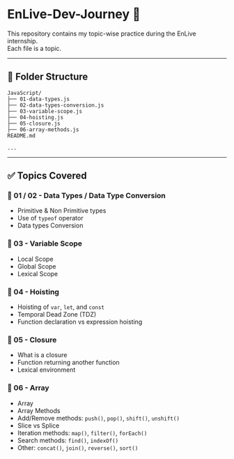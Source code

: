 # EnLive-Dev-Journey 🚀

This repository contains my topic-wise practice during the EnLive internship.  
Each file is a topic.

---

## 📁 Folder Structure

```
JavaScript/
├── 01-data-types.js
├── 02-data-types-conversion.js 
├── 03-variable-scope.js
├── 04-hoisting.js
├── 05-closure.js
├── 06-array-methods.js
README.md

...
```

---

## ✅ Topics Covered

### 🔹 01 / 02 - Data Types / Data Type Conversion
- Primitive & Non Primitive types
- Use of `typeof` operator
- Data types Conversion

### 🔹 03 - Variable Scope
- Local Scope
- Global Scope
- Lexical Scope

### 🔹 04 - Hoisting
- Hoisting of `var`, `let`, and `const`
- Temporal Dead Zone (TDZ)
- Function declaration vs expression hoisting

### 🔹 05 - Closure
- What is a closure
- Function returning another function
- Lexical environment

### 🔹 06 - Array
- Array
- Array Methods
- Add/Remove methods: `push()`, `pop()`, `shift()`, `unshift()`
- Slice vs Splice
- Iteration methods: `map()`, `filter()`, `forEach()`
- Search methods: `find()`, `indexOf()`
- Other: `concat()`, `join()`, `reverse()`, `sort()`